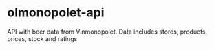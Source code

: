 # olmonopolet-api
API with beer data from Vinmonopolet. Data includes stores, products, prices, stock and ratings
